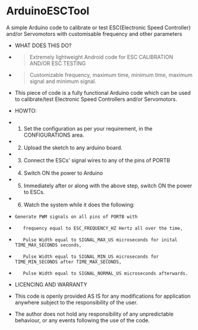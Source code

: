 # ArduinoESCTool
A simple Arduino code to calibrate or test ESC(Electronic Speed Controller) and/or Servomotors with customisable frequency and other parameters

 *  WHAT DOES THIS DO?
 *  > Extremely lightweight Android code for ESC CALIBRATION AND/OR ESC TESTING
 *  > Customizable frequency, maximum time, minimum time, maximum signal and minimum signal.
  
 *  This piece of code is a fully functional Arduino code which can be used to calibrate/test Electronic Speed Controllers and/or Servomotors.
 
 *  HOWTO:
 *  1. Set the configuration as per your requirement, in the CONFIGURATIONS area.
 *  2. Upload the sketch to any arduino board.
 *  3. Connect the ESCs' signal wires to any of the pins of PORTB
 *  4. Switch ON the power to Arduino
 *  5. Immediately after or along with the above step, switch ON the power to ESCs.
 *  6. Watch the system while it does the following:
 *     Generate PWM signals on all pins of PORTB with
 *        frequency equal to ESC_FREQUENCY_HZ Hertz all over the time,
 *        Pulse Width equal to SIGNAL_MAX_US microseconds for inital TIME_MAX_SECONDS seconds,
 *        Pulse Width equal to SIGNAL_MIN_US microseconds for TIME_MIN_SECONDS after TIME_MAX_SECONDS,
 *        Pulse Width equal to SIGNAL_NORMAL_US microseconds afterwards.
 
 *  LICENCING AND WARRANTY
   
 *  This code is openly provided AS IS for any modifications for application anywhere subject to the responsibility of the user.
   
 *  The author does not hold any responsibility of any unpredictable behaviour, or any events following the use of the code.
